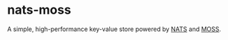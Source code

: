 # nats-moss

A simple, high-performance key-value store powered by [NATS](https://github.com/nats-io/gnatsd) and [MOSS](https://github.com/couchbase/moss).
